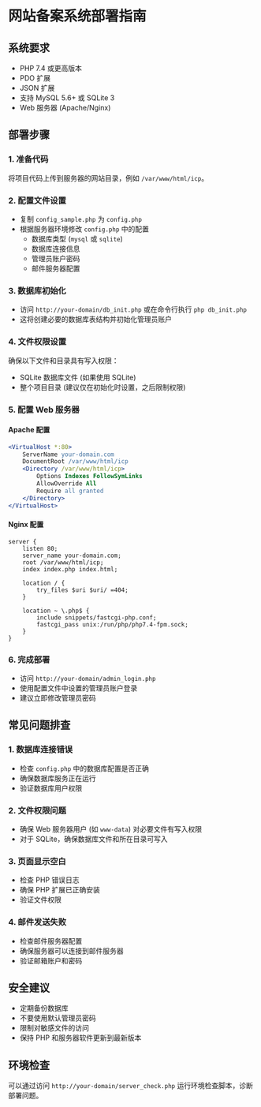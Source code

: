 # 网站备案系统部署指南

## 系统要求
- PHP 7.4 或更高版本
- PDO 扩展
- JSON 扩展
- 支持 MySQL 5.6+ 或 SQLite 3
- Web 服务器 (Apache/Nginx)

## 部署步骤

### 1. 准备代码
将项目代码上传到服务器的网站目录，例如 `/var/www/html/icp`。

### 2. 配置文件设置
- 复制 `config_sample.php` 为 `config.php`
- 根据服务器环境修改 `config.php` 中的配置
  - 数据库类型 (`mysql` 或 `sqlite`)
  - 数据库连接信息
  - 管理员账户密码
  - 邮件服务器配置

### 3. 数据库初始化
- 访问 `http://your-domain/db_init.php` 或在命令行执行 `php db_init.php`
- 这将创建必要的数据库表结构并初始化管理员账户

### 4. 文件权限设置
确保以下文件和目录具有写入权限：
- SQLite 数据库文件 (如果使用 SQLite)
- 整个项目目录 (建议仅在初始化时设置，之后限制权限)

### 5. 配置 Web 服务器
#### Apache 配置
```apache
<VirtualHost *:80>
    ServerName your-domain.com
    DocumentRoot /var/www/html/icp
    <Directory /var/www/html/icp>
        Options Indexes FollowSymLinks
        AllowOverride All
        Require all granted
    </Directory>
</VirtualHost>
```

#### Nginx 配置
```nginx
server {
    listen 80;
    server_name your-domain.com;
    root /var/www/html/icp;
    index index.php index.html;

    location / {
        try_files $uri $uri/ =404;
    }

    location ~ \.php$ {
        include snippets/fastcgi-php.conf;
        fastcgi_pass unix:/run/php/php7.4-fpm.sock;
    }
}
```

### 6. 完成部署
- 访问 `http://your-domain/admin_login.php`
- 使用配置文件中设置的管理员账户登录
- 建议立即修改管理员密码

## 常见问题排查

### 1. 数据库连接错误
- 检查 `config.php` 中的数据库配置是否正确
- 确保数据库服务正在运行
- 验证数据库用户权限

### 2. 文件权限问题
- 确保 Web 服务器用户 (如 `www-data`) 对必要文件有写入权限
- 对于 SQLite，确保数据库文件和所在目录可写入

### 3. 页面显示空白
- 检查 PHP 错误日志
- 确保 PHP 扩展已正确安装
- 验证文件权限

### 4. 邮件发送失败
- 检查邮件服务器配置
- 确保服务器可以连接到邮件服务器
- 验证邮箱账户和密码

## 安全建议
- 定期备份数据库
- 不要使用默认管理员密码
- 限制对敏感文件的访问
- 保持 PHP 和服务器软件更新到最新版本

## 环境检查
可以通过访问 `http://your-domain/server_check.php` 运行环境检查脚本，诊断部署问题。